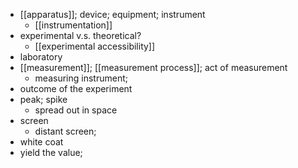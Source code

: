 - [[apparatus]]; device; equipment; instrument
    - [[instrumentation]]
- experimental v.s. theoretical?
    - [[experimental accessibility]]
- laboratory
- [[measurement]]; [[measurement process]]; act of measurement
    - measuring instrument;
- outcome of the experiment
- peak; spike
    - spread out in space
- screen
    - distant screen;
- white coat
- yield the value;
